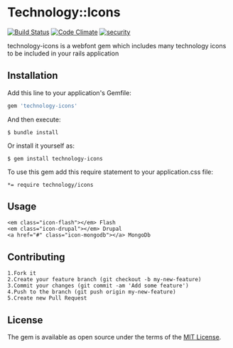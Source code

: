 # Technology::Icons

[![Build Status](https://travis-ci.org/ethirajsrinivasan/technology-icons.svg?branch=master)](https://travis-ci.org/ethirajsrinivasan/technology-icons)
[![Code Climate](https://codeclimate.com/github/ethirajsrinivasan/technology-icons/badges/gpa.svg)](https://codeclimate.com/github/ethirajsrinivasan/technology-icons)
[![security](https://hakiri.io/github/ethirajsrinivasan/technology-icons/master.svg)](https://hakiri.io/github/ethirajsrinivasan/technology-icons/master)


technology-icons is a webfont gem which includes many technology icons to be included in your rails application

## Installation

Add this line to your application's Gemfile:

```ruby
gem 'technology-icons'
```

And then execute:

    $ bundle install

Or install it yourself as:

    $ gem install technology-icons


To use this gem add this require statement to your application.css file:

	*= require technology/icons

## Usage

	<em class="icon-flash"></em> Flash
  	<em class="icon-drupal"></em> Drupal
  	<a href="#" class="icon-mongodb"></a> MongoDb

## Contributing


    1.Fork it
    2.Create your feature branch (git checkout -b my-new-feature)
    3.Commit your changes (git commit -am 'Add some feature')
    4.Push to the branch (git push origin my-new-feature)
    5.Create new Pull Request


## License

The gem is available as open source under the terms of the [MIT License](http://opensource.org/licenses/MIT).

